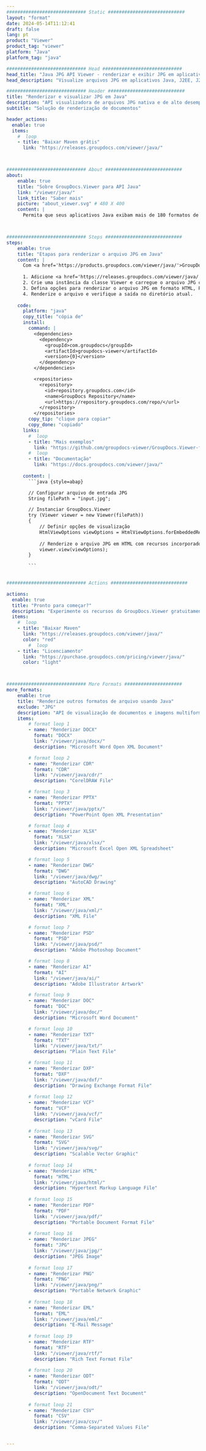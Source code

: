 ```yaml
---
############################# Static ############################
layout: "format"
date: 2024-05-14T11:12:41
draft: false
lang: pt
product: "Viewer"
product_tag: "viewer"
platform: "Java"
platform_tag: "java"

############################# Head #############################
head_title: "Java JPG API Viewer - renderizar e exibir JPG em aplicativos Java"
head_description: "Visualize arquivos JPG em aplicativos Java, J2EE, J2SE. Suporta a visualização de mais de 180 formatos de documentos e arquivos de imagem em HTML, PDF ou modo de imagem com recursos avançados para gerenciar opções de visualização de documentos."

############################# Header ############################
title: "Renderizar e visualizar JPG em Java" 
description: "API visualizadora de arquivos JPG nativa e de alto desempenho para aplicativos baseados em Java, J2EE e J2SE, suportando uma ampla gama de recursos adicionais para personalizar a aparência do formato do documento de saída." 
subtitle: "Solução de renderização de documentos" 

header_actions:
  enable: true
  items:
    #  loop
    - title: "Baixar Maven grátis"
      link: "https://releases.groupdocs.com/viewer/java/"



############################# About ############################
about:
    enable: true
    title: "Sobre GroupDocs.Viewer para API Java"
    link: "/viewer/java/"
    link_title: "Saber mais"
    picture: "about_viewer.svg" # 480 X 400
    content: |
      Permita que seus aplicativos Java exibam mais de 180 formatos de arquivo em HTML, PDF ou modos de imagem usando GroupDocs.Viewer para APIs Java sem qualquer software adicional instalado; como Microsoft Office, Apache Open Office, Adobe Acrobat Reader etc. Os desenvolvedores podem visualizar facilmente todas as imagens e tipos de documentos populares, incluindo Microsoft Office, OpenDocument, HTML, PDF, Archive, Diagrams, Photoshop, AutoCAD e formatos de linguagem de programação dentro dos aplicativos Java com renderização rápida e da mais alta qualidade.



############################# Steps ############################
steps:
    enable: true
    title: "Etapas para renderizar o arquivo JPG em Java" 
    content: |
      Com <a href='https://products.groupdocs.com/viewer/java/'>GroupDocs.Viewer</a> você pode renderizar JPG para HTML, JPEG, PNG ou PDF em algumas etapas.
      
      1. Adicione <a href='https://releases.groupdocs.com/viewer/java/'>GroupDocs.Viewer for Java</a> como uma dependência ao seu projeto. 
      2. Crie uma instância da classe Viewer e carregue o arquivo JPG com caminho completo.  
      3. Defina opções para renderizar o arquivo JPG em formato HTML, PNG, JPEG ou PDF. 
      4. Renderize o arquivo e verifique a saída no diretório atual. 
   
    code:
      platform: "java"
      copy_title: "cópia de"
      install:
        command: |
          <dependencies>
            <dependency>
              <groupId>com.groupdocs</groupId>
              <artifactId>groupdocs-viewer</artifactId>
              <version>{0}</version>
            </dependency>
          </dependencies>

          <repositories>
            <repository>
              <id>repository.groupdocs.com</id>
              <name>GroupDocs Repository</name>
              <url>https://repository.groupdocs.com/repo/</url>
            </repository>
          </repositories>
        copy_tip: "clique para copiar"
        copy_done: "copiado"
      links:
        #  loop
        - title: "Mais exemplos"
          link: "https://github.com/groupdocs-viewer/GroupDocs.Viewer-for-Java"
        #  loop
        - title: "Documentação"
          link: "https://docs.groupdocs.com/viewer/java/"
          
      content: |
        ```java {style=abap}

        // Configurar arquivo de entrada JPG
        String filePath = "input.jpg";

        // Instanciar GroupDocs.Viewer
        try (Viewer viewer = new Viewer(filePath))
        {
            // Definir opções de visualização
            HtmlViewOptions viewOptions = HtmlViewOptions.forEmbeddedResources();
                
            // Renderize o arquivo JPG em HTML com recursos incorporados
            viewer.view(viewOptions);
        }

        ```
            

############################# Actions ############################

actions:
  enable: true
  title: "Pronto para começar?"
  description: "Experimente os recursos do GroupDocs.Viewer gratuitamente ou solicite uma licença"
  items:
    #  loop
    - title: "Baixar Maven"
      link: "https://releases.groupdocs.com/viewer/java/"
      color: "red"
        #  loop
    - title: "Licenciamento"
      link: "https://purchase.groupdocs.com/pricing/viewer/java/"
      color: "light"



############################# More Formats #####################
more_formats:
    enable: true
    title: "Renderize outros formatos de arquivo usando Java"
    exclude: "JPG"
    description: "API de visualização de documentos e imagens multiformato para Java. Veja alguns dos formatos de arquivo populares abaixo, sem visualizadores externos."
    items: 
        # format loop 1
        - name: "Renderizar DOCX"
          format: "DOCX"
          link: "/viewer/java/docx/"
          description: "Microsoft Word Open XML Document" 

        # format loop 2
        - name: "Renderizar CDR" 
          format: "CDR"
          link: "/viewer/java/cdr/"
          description: "CorelDRAW File" 

        # format loop 3
        - name: "Renderizar PPTX"
          format: "PPTX"
          link: "/viewer/java/pptx/"
          description: "PowerPoint Open XML Presentation" 

        # format loop 4
        - name: "Renderizar XLSX"
          format: "XLSX"
          link: "/viewer/java/xlsx/"
          description: "Microsoft Excel Open XML Spreadsheet" 

        # format loop 5
        - name: "Renderizar DWG"
          format: "DWG"
          link: "/viewer/java/dwg/"
          description: "AutoCAD Drawing"

        # format loop 6
        - name: "Renderizar XML"
          format: "XML"
          link: "/viewer/java/xml/"
          description: "XML File"

        # format loop 7
        - name: "Renderizar PSD"
          format: "PSD"
          link: "/viewer/java/psd/"
          description: "Adobe Photoshop Document"

        # format loop 8
        - name: "Renderizar AI"
          format: "AI"
          link: "/viewer/java/ai/"
          description: "Adobe Illustrator Artwork"

        # format loop 9
        - name: "Renderizar DOC"
          format: "DOC"
          link: "/viewer/java/doc/"
          description: "Microsoft Word Document" 

        # format loop 10
        - name: "Renderizar TXT" 
          format: "TXT"
          link: "/viewer/java/txt/"
          description: "Plain Text File" 

        # format loop 11
        - name: "Renderizar DXF" 
          format: "DXF"
          link: "/viewer/java/dxf/"
          description: "Drawing Exchange Format File"  
          
        # format loop 12
        - name: "Renderizar VCF"
          format: "VCF"
          link: "/viewer/java/vcf/"
          description: "vCard File"  
              
        # format loop 13
        - name: "Renderizar SVG"
          format: "SVG"
          link: "/viewer/java/svg/"
          description: "Scalable Vector Graphic" 
          
        # format loop 14
        - name: "Renderizar HTML"
          format: "HTML"
          link: "/viewer/java/html/"
          description: "Hypertext Markup Language File" 
          
        # format loop 15
        - name: "Renderizar PDF"
          format: "PDF"
          link: "/viewer/java/pdf/"
          description: "Portable Document Format File"
          
        # format loop 16
        - name: "Renderizar JPEG"
          format: "JPG"
          link: "/viewer/java/jpg/"
          description: "JPEG Image"
          
        # format loop 17
        - name: "Renderizar PNG"
          format: "PNG"
          link: "/viewer/java/png/"
          description: "Portable Network Graphic" 
          
        # format loop 18
        - name: "Renderizar EML"
          format: "EML"
          link: "/viewer/java/eml/"
          description: "E-Mail Message" 
          
        # format loop 19
        - name: "Renderizar RTF"
          format: "RTF"
          link: "/viewer/java/rtf/"
          description: "Rich Text Format File" 
          
        # format loop 20
        - name: "Renderizar ODT"
          format: "ODT"
          link: "/viewer/java/odt/"
          description: "OpenDocument Text Document" 
          
        # format loop 21
        - name: "Renderizar CSV"
          format: "CSV"
          link: "/viewer/java/csv/"
          description: "Comma-Separated Values File" 


---
```

